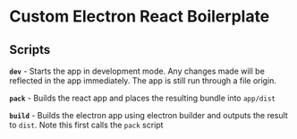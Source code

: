 # Custom Electron React Boilerplate

## Scripts

**`dev`** - Starts the app in development mode. Any changes made will be reflected in the app immediately. The app is still run through a file origin.

**`pack`** - Builds the react app and places the resulting bundle into `app/dist`

**`build`** - Builds the electron app using electron builder and outputs the result to `dist`. Note this first calls the `pack` script
